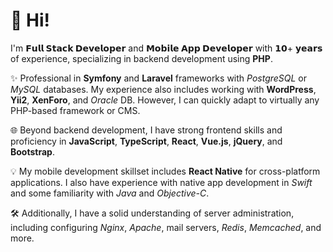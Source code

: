 # 👋 Hi!

I'm **𝗙𝘂𝗹𝗹 𝗦𝘁𝗮𝗰𝗸 𝗗𝗲𝘃𝗲𝗹𝗼𝗽𝗲𝗿** and **𝗠𝗼𝗯𝗶𝗹𝗲 𝗔𝗽𝗽 𝗗𝗲𝘃𝗲𝗹𝗼𝗽𝗲𝗿** with 𝟭𝟬+ 𝘆𝗲𝗮𝗿𝘀 of experience, specializing in backend development using **PHP**.

✨ Professional in **Symfony** and **Laravel** frameworks with *PostgreSQL* or *MySQL* databases. My experience also includes working with **WordPress**, **Yii2**, **XenForo**, and *Oracle* DB.
However, I can quickly adapt to virtually any PHP-based framework or CMS.

🌐 Beyond backend development, I have strong frontend skills and proficiency in **JavaScript**, **TypeScript**, **React**, **Vue.js**, **jQuery**, and **Bootstrap**.

💡 My mobile development skillset includes **React Native** for cross-platform applications. I also have experience with native app development in *Swift* and some familiarity with *Java* and *Objective-C*.

🛠️ Additionally, I have a solid understanding of server administration, including configuring *Nginx*, *Apache*, mail servers, *Redis*, *Memcached*, and more.
